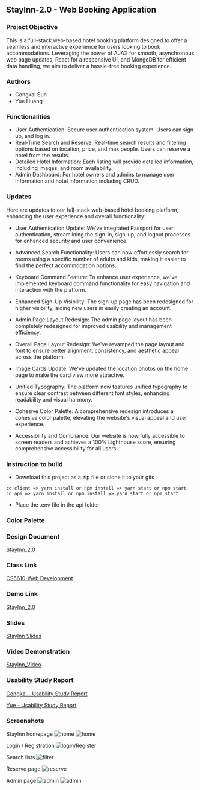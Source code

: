 ## StayInn-2.0 - Web Booking Application

### Project Objective
This is a full-stack web-based hotel booking platform designed to offer a seamless and interactive experience for users looking to book accommodations. Leveraging the power of AJAX for smooth, asynchronous web page updates, React for a responsive UI, and MongoDB for efficient data handling, we aim to deliver a hassle-free booking experience.

### Authors
* Congkai Sun
* Yue Huang

### Functionalities
* User Authentication: Secure user authentication system. Users can sign up, and log in.
* Real-Time Search and Reserve: Real-time search results and filtering options based on location, price, and max people. Users can reserve a hotel from the results.
* Detailed Hotel Information: Each listing will provide detailed information, including images, and room availability.
* Admin Dashboard: For hotel owners and admins to manage user information and hotel information including CRUD.

### Updates
Here are updates to our full-stack web-based hotel booking platform, enhancing the user experience and overall functionality:

* User Authentication Update: We've integrated Passport for user authentication, streamlining the sign-in, sign-up, and logout processes for enhanced security and user convenience.

* Advanced Search Functionality: Users can now effortlessly search for rooms using a specific number of adults and kids, making it easier to find the perfect accommodation options.

* Keyboard Command Feature: To enhance user experience, we've implemented keyboard command functionality for easy navigation and interaction with the platform.

* Enhanced Sign-Up Visibility: The sign-up page has been redesigned for higher visibility, aiding new users in easily creating an account.

* Admin Page Layout Redesign: The admin page layout has been completely redesigned for improved usability and management efficiency.

* Overall Page Layout Redesign: We've revamped the page layout and font to ensure better alignment, consistency, and aesthetic appeal across the platform.

* Image Cards Update: We've updated the location photos on the home page to make the card view more attractive.

* Unified Typography: The platform now features unified typography to ensure clear contrast between different font styles, enhancing readability and visual harmony.

* Cohesive Color Palette: A comprehensive redesign introduces a cohesive color palette, elevating the website's visual appeal and user experience.

* Accessibility and Compliance: Our website is now fully accessible to screen readers and achieves a 100% Lighthouse score, ensuring comprehensive accessibility for all users.

### Instruction to build
* Download this project as a zip file or clone it to your gits
```
cd client => yarn install or npm install => yarn start or npm start
cd api => yarn install or npm install => yarn start or npm start
```
* Place the .env file in the api folder

### Color Palette

### Design Document
[StayInn_2.0](https://docs.google.com/document/d/1rOI8qmPksmEVGCwvLxYXTWejFcND6Cns1rZ3m8Lvcnk/edit?usp=sharing)

### Class Link
[CS5610-Web Development](https://johnguerra.co/classes/webDevelopment_fall_2023/)

### Demo Link
[StayInn_2.0](https://booking-frontend-inys.onrender.com/)

### Slides
[StayInn Slides](https://docs.google.com/presentation/d/1x2OU08ppwFTR2RxvXgG4n58KtHw2f8T6PQ1r1Q6rL9U/edit?usp=sharing)

### Video Demonstration
[StayInn_Video](https://youtu.be/eSNz1Z_aR2w)

### Usability Study Report
[Congkai - Usability Study Report](https://docs.google.com/document/d/1c3XVuUu7tzAWZStEh-BBd_Btm4tghZAmcC3rSQf8fF8/edit?usp=sharing)

[Yue - Usability Study Report](https://youtu.be/PEBNJMsRspI)

### Screenshots
StayInn homepage
![home](screenshots/1.png)
![home](screenshots/2.png)

Login / Registration
![login/Register](screenshots/3.png)

Search lists
![filter](screenshots/4.png)

Reserve page
![reserve](screenshots/5.png)

Admin page
![admin](screenshots/6.png)
![admin](screenshots/7.png)
